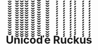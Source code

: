 # Ǔ̌̌̌̌̌̌̌̌̌̌̌̌̌̌̌̌̌̌̌̌̌̌̌̌̌̌̌̌̌̌̌̌̌̌̌̌̌̌̌̌̌̌̌̌̌̌̌̌̌̌̌̌̌̌̌̌̌̌̌̌̌̌̌̌̌̌̌̌̌̌̌̌̌̌̌̌̌̌̌̌̌̌̌̌̌̌̌̌̌̌̌̌̌̌̌̌̌̌̌̌̌̌̌̌̌̌̌̌̌̌̌̌̌̌̌̌̌̌̌̌̌̌̌̌̌̌̌̌̌̌̌̌̌̌̌̌̌̌̌̌̌̌̌̌̌̌̌̌̌̌̌̌̌̌̌̌̌̌̌̌̌̌̌̌̌̌̌̌̌̌̌̌̌̌̌̌̌̌̌̌̌̌̌̌̌̌̌̌̌̌̌̌̌̌̌̌̌̌̌̌̌̌̌̌̌̌̌̌̌̌̌̌̌̌̌̌̌̌̌̌̌̌̌̌̌̌̌̌̌̌̌̌̌̌̌̌̌̌̌̌̌̌̌̌̌̌̌̌̌̌̌̌̌̌̌̌̌̌̌̌̌̌̌̌̌̌̌̌̌̌̌̌̌̌̌̌̌̌̌̌̌̌̌̌̌̌̌̌̌̌̌̌̌̌̌̌̌̌̌̌̌̌̌̌̌̌̌̌̌̌̌̌̌̌̌̌̌̌̌̌̌̌̌̌̌̌̌̌̌̌̌̌̌̌̌̌̌̌̌̌̌̌̌̌̌̌̌̌̌̌̌̌̌̌̌̌̌̌̌̌̌̌̌̌̌̌̌̌̌̌̌̌̌̌̌̌̌̌̌̌̌̌̌̌̌ň̌̌̌̌̌̌̌̌̌̌̌̌̌̌̌̌̌̌̌̌̌̌̌̌̌̌̌̌̌̌̌̌̌̌̌̌̌̌̌̌̌̌̌̌̌̌̌̌̌̌̌̌̌̌̌̌̌̌̌̌̌̌̌̌̌̌̌̌̌̌̌̌̌̌̌̌̌̌̌̌̌̌̌̌̌̌̌̌̌̌̌̌̌̌̌̌̌̌̌̌̌̌̌̌̌̌̌̌̌̌̌̌̌̌̌̌̌̌̌̌̌̌̌̌̌̌̌̌̌̌̌̌̌̌̌̌̌̌̌̌̌̌̌̌̌̌̌̌̌̌̌̌̌̌̌̌̌̌̌̌̌̌̌̌̌̌̌̌̌̌̌̌̌̌̌̌̌̌̌̌̌̌̌̌̌̌̌̌̌̌̌̌̌̌̌̌̌̌̌̌̌̌̌̌̌̌̌̌̌̌̌̌̌̌̌̌̌̌̌̌̌̌̌̌̌̌̌̌̌̌̌̌̌̌̌̌̌̌̌̌̌̌̌̌̌̌̌̌̌̌̌̌̌̌̌̌̌̌̌̌̌̌̌̌̌̌̌̌̌̌̌̌̌̌̌̌̌̌̌̌̌̌̌̌̌̌̌̌̌̌̌̌̌̌̌̌̌̌̌̌̌̌̌̌̌̌̌̌̌̌̌̌̌̌̌̌̌̌̌̌̌̌̌̌̌̌̌̌̌̌̌̌̌̌̌̌̌̌̌̌̌̌̌̌̌̌̌̌̌̌̌̌̌̌̌̌̌̌̌̌̌̌̌̌̌̌̌̌̌̌̌̌̌̌̌̌̌̌̌̌̌̌̌̌̌ǐ̌̌̌̌̌̌̌̌̌̌̌̌̌̌̌̌̌̌̌̌̌̌̌̌̌̌̌̌̌̌̌̌̌̌̌̌̌̌̌̌̌̌̌̌̌̌̌̌̌̌̌̌̌̌̌̌̌̌̌̌̌̌̌̌̌̌̌̌̌̌̌̌̌̌̌̌̌̌̌̌̌̌̌̌̌̌̌̌̌̌̌̌̌̌̌̌̌̌̌̌̌̌̌̌̌̌̌̌̌̌̌̌̌̌̌̌̌̌̌̌̌̌̌̌̌̌̌̌̌̌̌̌̌̌̌̌̌̌̌̌̌̌̌̌̌̌̌̌̌̌̌̌̌̌̌̌̌̌̌̌̌̌̌̌̌̌̌̌̌̌̌̌̌̌̌̌̌̌̌̌̌̌̌̌̌̌̌̌̌̌̌̌̌̌̌̌̌̌̌̌̌̌̌̌̌̌̌̌̌̌̌̌̌̌̌̌̌̌̌̌̌̌̌̌̌̌̌̌̌̌̌̌̌̌̌̌̌̌̌̌̌̌̌̌̌̌̌̌̌̌̌̌̌̌̌̌̌̌̌̌̌̌̌̌̌̌̌̌̌̌̌̌̌̌̌̌̌̌̌̌̌̌̌̌̌̌̌̌̌̌̌̌̌̌̌̌̌̌̌̌̌̌̌̌̌̌̌̌̌̌̌̌̌̌̌̌̌̌̌̌̌̌̌̌̌̌̌̌̌̌̌̌̌̌̌̌̌̌̌̌̌̌̌̌̌̌̌̌̌̌̌̌̌̌̌̌̌̌̌̌̌̌̌̌̌̌̌̌̌̌̌̌̌̌̌̌̌̌̌̌̌̌̌̌̌č̌̌̌̌̌̌̌̌̌̌̌̌̌̌̌̌̌̌̌̌̌̌̌̌̌̌̌̌̌̌̌̌̌̌̌̌̌̌̌̌̌̌̌̌̌̌̌̌̌̌̌̌̌̌̌̌̌̌̌̌̌̌̌̌̌̌̌̌̌̌̌̌̌̌̌̌̌̌̌̌̌̌̌̌̌̌̌̌̌̌̌̌̌̌̌̌̌̌̌̌̌̌̌̌̌̌̌̌̌̌̌̌̌̌̌̌̌̌̌̌̌̌̌̌̌̌̌̌̌̌̌̌̌̌̌̌̌̌̌̌̌̌̌̌̌̌̌̌̌̌̌̌̌̌̌̌̌̌̌̌̌̌̌̌̌̌̌̌̌̌̌̌̌̌̌̌̌̌̌̌̌̌̌̌̌̌̌̌̌̌̌̌̌̌̌̌̌̌̌̌̌̌̌̌̌̌̌̌̌̌̌̌̌̌̌̌̌̌̌̌̌̌̌̌̌̌̌̌̌̌̌̌̌̌̌̌̌̌̌̌̌̌̌̌̌̌̌̌̌̌̌̌̌̌̌̌̌̌̌̌̌̌̌̌̌̌̌̌̌̌̌̌̌̌̌̌̌̌̌̌̌̌̌̌̌̌̌̌̌̌̌̌̌̌̌̌̌̌̌̌̌̌̌̌̌̌̌̌̌̌̌̌̌̌̌̌̌̌̌̌̌̌̌̌̌̌̌̌̌̌̌̌̌̌̌̌̌̌̌̌̌̌̌̌̌̌̌̌̌̌̌̌̌̌̌̌̌̌̌̌̌̌̌̌̌̌̌̌̌̌̌̌̌̌̌̌̌̌̌̌̌̌̌̌̌ǒ̌̌̌̌̌̌̌̌̌̌̌̌̌̌̌̌̌̌̌̌̌̌̌̌̌̌̌̌̌̌̌̌̌̌̌̌̌̌̌̌̌̌̌̌̌̌̌̌̌̌̌̌̌̌̌̌̌̌̌̌̌̌̌̌̌̌̌̌̌̌̌̌̌̌̌̌̌̌̌̌̌̌̌̌̌̌̌̌̌̌̌̌̌̌̌̌̌̌̌̌̌̌̌̌̌̌̌̌̌̌̌̌̌̌̌̌̌̌̌̌̌̌̌̌̌̌̌̌̌̌̌̌̌̌̌̌̌̌̌̌̌̌̌̌̌̌̌̌̌̌̌̌̌̌̌̌̌̌̌̌̌̌̌̌̌̌̌̌̌̌̌̌̌̌̌̌̌̌̌̌̌̌̌̌̌̌̌̌̌̌̌̌̌̌̌̌̌̌̌̌̌̌̌̌̌̌̌̌̌̌̌̌̌̌̌̌̌̌̌̌̌̌̌̌̌̌̌̌̌̌̌̌̌̌̌̌̌̌̌̌̌̌̌̌̌̌̌̌̌̌̌̌̌̌̌̌̌̌̌̌̌̌̌̌̌̌̌̌̌̌̌̌̌̌̌̌̌̌̌̌̌̌̌̌̌̌̌̌̌̌̌̌̌̌̌̌̌̌̌̌̌̌̌̌̌̌̌̌̌̌̌̌̌̌̌̌̌̌̌̌̌̌̌̌̌̌̌̌̌̌̌̌̌̌̌̌̌̌̌̌̌̌̌̌̌̌̌̌̌̌̌̌̌̌̌̌̌̌̌̌̌̌̌̌̌̌̌̌̌̌̌̌̌̌̌̌̌̌̌̌̌̌̌̌̌ď̌̌̌̌̌̌̌̌̌̌̌̌̌̌̌̌̌̌̌̌̌̌̌̌̌̌̌̌̌̌̌̌̌̌̌̌̌̌̌̌̌̌̌̌̌̌̌̌̌̌̌̌̌̌̌̌̌̌̌̌̌̌̌̌̌̌̌̌̌̌̌̌̌̌̌̌̌̌̌̌̌̌̌̌̌̌̌̌̌̌̌̌̌̌̌̌̌̌̌̌̌̌̌̌̌̌̌̌̌̌̌̌̌̌̌̌̌̌̌̌̌̌̌̌̌̌̌̌̌̌̌̌̌̌̌̌̌̌̌̌̌̌̌̌̌̌̌̌̌̌̌̌̌̌̌̌̌̌̌̌̌̌̌̌̌̌̌̌̌̌̌̌̌̌̌̌̌̌̌̌̌̌̌̌̌̌̌̌̌̌̌̌̌̌̌̌̌̌̌̌̌̌̌̌̌̌̌̌̌̌̌̌̌̌̌̌̌̌̌̌̌̌̌̌̌̌̌̌̌̌̌̌̌̌̌̌̌̌̌̌̌̌̌̌̌̌̌̌̌̌̌̌̌̌̌̌̌̌̌̌̌̌̌̌̌̌̌̌̌̌̌̌̌̌̌̌̌̌̌̌̌̌̌̌̌̌̌̌̌̌̌̌̌̌̌̌̌̌̌̌̌̌̌̌̌̌̌̌̌̌̌̌̌̌̌̌̌̌̌̌̌̌̌̌̌̌̌̌̌̌̌̌̌̌̌̌̌̌̌̌̌̌̌̌̌̌̌̌̌̌̌̌̌̌̌̌̌̌̌̌̌̌̌̌̌̌̌̌̌̌̌̌̌̌̌̌̌̌̌̌̌̌̌̌̌ě̌̌̌̌̌̌̌̌̌̌̌̌̌̌̌̌̌̌̌̌̌̌̌̌̌̌̌̌̌̌̌̌̌̌̌̌̌̌̌̌̌̌̌̌̌̌̌̌̌̌̌̌̌̌̌̌̌̌̌̌̌̌̌̌̌̌̌̌̌̌̌̌̌̌̌̌̌̌̌̌̌̌̌̌̌̌̌̌̌̌̌̌̌̌̌̌̌̌̌̌̌̌̌̌̌̌̌̌̌̌̌̌̌̌̌̌̌̌̌̌̌̌̌̌̌̌̌̌̌̌̌̌̌̌̌̌̌̌̌̌̌̌̌̌̌̌̌̌̌̌̌̌̌̌̌̌̌̌̌̌̌̌̌̌̌̌̌̌̌̌̌̌̌̌̌̌̌̌̌̌̌̌̌̌̌̌̌̌̌̌̌̌̌̌̌̌̌̌̌̌̌̌̌̌̌̌̌̌̌̌̌̌̌̌̌̌̌̌̌̌̌̌̌̌̌̌̌̌̌̌̌̌̌̌̌̌̌̌̌̌̌̌̌̌̌̌̌̌̌̌̌̌̌̌̌̌̌̌̌̌̌̌̌̌̌̌̌̌̌̌̌̌̌̌̌̌̌̌̌̌̌̌̌̌̌̌̌̌̌̌̌̌̌̌̌̌̌̌̌̌̌̌̌̌̌̌̌̌̌̌̌̌̌̌̌̌̌̌̌̌̌̌̌̌̌̌̌̌̌̌̌̌̌̌̌̌̌̌̌̌̌̌̌̌̌̌̌̌̌̌̌̌̌̌̌̌̌̌̌̌̌̌̌̌̌̌̌̌̌̌̌̌̌̌̌̌̌̌̌̌̌̌̌̌̌ Ŕ́́́́́́́́́́́́́́́́́́́́́́́́́́́́́́́́́́́́́́́́́́́́́́́́́́́́́́́́́́́́́́́́́́́́́́́́́́́́́́́́́́́́́́́́́́́́́́́́́́́́́́́́́́́́́́́́́́́́́́́́́́́́́́́́́́́́́́́́́́́́́́́́́́́́́́́́́́́́́́́́́́́́́́́́́́́́́́́́́́́́́́́́́́́́́́́́́́́́́́́́́́́́́́́́́́́́́́́́́́́́́́́́́́́́́́́́́́́́́́́́́́́́́́́́́́́́́́́́́́́́́́́́́́́́́́́́́́́́́́́́́́́́́́́́́́́́́́́́́́́́́́́́́́́́́́́́́́́́́́́́́́́́́́́́́́́́́́́́́́́́́́́́́́́́́́́́́́́́́́́́́́́́́́́́́́́́́́́́́́́́́́́́́́́́́́́́́́́́́́́́́́́́́́́́́́́́́́́́́́́́́́́́́́́́́́́́́́́́́́́́́́́́́́́́ú́́́́́́́́́́́́́́́́́́́́́́́́́́́́́́́́́́́́́́́́́́́́́́́́́́́́́́́́́́́́́́́́́́́́́́́́́́́́́́́́́́́́́́́́́́́́́́́́́́́́́́́́́́́́́́́́́́́́́́́́́́́́́́́́́́́́́́́́́́́́́́́́́́́́́́́́́́́́́́́́́́́́́́́́́́́́́́́́́́́́́́́́́́́́́́́́́́́́́́́́́́́́́́́́́́́́́́́́́́́́́́́́́́́́́́́́́́́́́́́́́́́́́́́́́́́́́́́́́́́́́́́́́́́́́́́́́́́́́́́́́́́́́́́́́́́́́́́́́́́́́́́́́́́́́́́́́́́́́́́́́́́́́́́́́́́́́́́́́́́́́́́́́́́́́́́́́́́́́́́́́́́́́́́́́́́́́́́́́́́́́́́́́́́́́́́́́́́́́́́́́́́́́́́́́́́́́́́́́́́́́́́́́́́́́́́́́́́́́́́́́́́́́́́́ć́́́́́́́́́́́́́́́́́́́́́́́́́́́́́́́́́́́́́́́́́́́́́́́́́́́́́́́́́́́́́́́́́́́́́́́́́́́́́́́́́́́́́́́́́́́́́́́́́́́́́́́́́́́́́́́́́́́́́́́́́́́́́́́́́́́́́́́́́́́́́́́́́́́́́́́́́́́́́́́́́́́́́́́́́́́́́́́́́́́́́́́́́́́́́́́́́́́́́́́́́́́́́́́́́́́́́́́́́́́́́́́́́́́́́́́́́́́́́́́́́́́́́́́́́́́́́́́́́́́́́́́́́́́́́́́́́́́́́́́́́́́́́́́́́́́́́́́́́́́́́́́́́́́́́́́́́́́́́́́́́́́́́́́́́́́́́́́́́́́́́́́́́́́́́́́́́́́́́́́́́́́́́́́́́́́́́́́́́́́́́́́́́́́́́́́́́́́́́́́́́́́́́́́́́́́́́́́́́́́́́́́́́́́́́́́́́́́́́́́́́́́́́́́́ḱ́́́́́́́́́́́́́́́́́́́́́́́́́́́́́́́́́́́́́́́́́́́́́́́́́́́́́́́́́́́́́́́́́́́́́́́́́́́́́́́́́́́́́́́́́́́́́́́́́́́́́́́́́́́́́́́́́́́́́́́́́́́́́́́́́́́́́́́́́́́́́́́́́́́́́́́́́́́́́́́́́́́́́́́́́́́́́́́́́́́́́́́́́́́́́́́́́́́́́́́́́́́́́́́́́́́́́́́́́́́́́́́́́́́́́́́́́́́́́́́́́́́́́́́́́́́́́́́́́́́́́́́́́́́́́́́́́́́́́́́́́́́́́́́́́́́́́́́́́́́́́́́́́́́́́́́́́́́́́́́́́́́́́́́́́́́́́́́́́́́́́́́́́́́́́́́́́́́́́́́́́́́́́́́́́́́́́́́́́́́́́́́́́́́́́́́́́́́́́́́́́́́́́́́́́́́́́́́́́́́́́́́́́́́́́́́́́́́́́́́́́́́́́́́́ú́́́́́́́́́́́́́́́́́́́́́́́́́́́́́́́́́́́́́́́́́́́́́́́́́́́́́́́́́́́́́́́́́́́́́́́́́́́́́́́́́́́́́́́́́́́́́́́́́́́́́́́́́́́́́́́́́́́́́́́́́́́́́́́́́́́́́́́́́́́́́́́́́́́́́́́́́́́́́́́́́́́́́́́́́́́́́́́́́́́́́́́́́́́́́́́́́́́́́́́́́́́́́́́́́́́́́́́́́́́́́́́́́́́́́́́́́́́́́́́́́́́́́́́́́́́́́́́́́́́́́́́́́́́́́́́́́́́́́́́́́́́́́́́́́́́́́́́́́́́́́́́́́́́́́́́́́́́́́́́́́́́́́́́́́́́́́́́́́́́́́́́́́́́́́́́́́́́́́́́́́́́́́́́́́́́́́́́́́́́́́́́́́́́́́́́́́́́́́́́́́́́́́́́́́́́́́́́́́́́́́́́́́́́́́́́́́́́́́́́́́́́́́́́́ś́́́́́́́́́́́́́́́́́́́́́́́́́́́́́́́́́́́́́́́́́́́́́́́́́́́́́́́́́́́́́́́́́́́́́́́́́́́́́́́́́́́́́́́́́́́́́́́́́́́́́́́́́́́́́́́́́́́́́́́́́́́́́́́́́́́́́́́́́́́́́́́́́́́́́́́́́́́́́́́́́́́́́́́́́́́́́́́́́́́́́́́́́́́́́́́́́́́́́́́́́́́́́́́́́́́́́́́́́́́́́́́́́́́́́́́́́́́́́́́́́́́́́́́́́́́́́́́́́́́́́́́́́́́́́́́́́́́́́́́́́́́́́́́́́́́́́́́́́́́́́́́́́́́́́́́́́́́́́́́́́́́́́́́́́́́́́́́́́́́́́́́́́́́́́́́́́́́́́́́́́́́́́́́́́́́́́́́́́́́́́́́́́́́́́́́́́́́́́́́́́́́́́́́́́́́́́́́́́́́́́́́́́́́́́́́́́́́́́́́́́́́́́́́́
